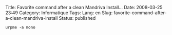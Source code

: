 Title: Favorite command after a clean Mandriva Install...
Date: 2008-03-25 23:49
Category: Informatique
Tags:
Lang: en
Slug: favorite-command-after-a-clean-mandriva-install
Status: published

    urpme -a mono
